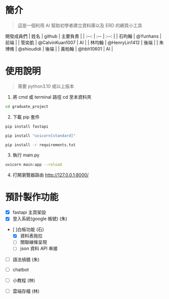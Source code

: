 # 簡介

> 這是一個利用 AI 幫助初學者建立資料庫以及 ERD 的網頁小工具

開發成員們
| 姓名 | github | 主要負責 |
| :--: | :-- | :--: |
| 石昀翰 | @Yunhans | 前端 |
| 管奕凱 | @CalvinKuan1007 | AI |
| 林均翰 | @HenryLin1412 | 後端 |
| 朱博脩 | @shioudidi | 後端 |
| 黃柏翰 | @hbh10601 | AI |

# 使用說明

> 需要 python3.10 或以上版本

1. 將 cmd 或 terminal 路徑 cd 至本資料夾
```bash
cd graduate_project
```

2. 下載 pip 套件
```bash
pip install fastapi

pip install "uvicorn[standard]"

pip install -r requirements.txt
```

3. 執行 main.py
```bash
uvicorn main:app --reload
```

4. 打開瀏覽器路由 http://127.0.0.1:8000/

# 預計製作功能

- [x] fastapi 主頁架設
- [x] 登入系統(google 帳號) (朱)
- [ ]白板功能 (石)
    - [x] 資料表拖拉
    - [ ] 關聯線條呈現
    - [ ] json 資料 API 串接
- [ ] 語法偵錯 (朱)
- [ ] chatbot
- [ ] 小教程 (林)
- [ ] 雲端存檔 (林)

